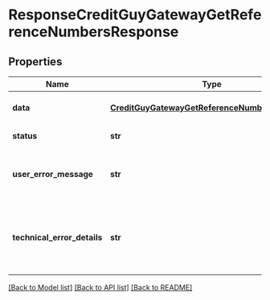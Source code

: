 # ResponseCreditGuyGatewayGetReferenceNumbersResponse

## Properties
Name | Type | Description | Notes
------------ | ------------- | ------------- | -------------
**data** | [**CreditGuyGatewayGetReferenceNumbersResponse**](CreditGuyGatewayGetReferenceNumbersResponse.md) | API specific response data | [optional] 
**status** | **str** | Response status | [optional] 
**user_error_message** | **str** | Error message, in a user readable format | [optional] 
**technical_error_details** | **str** | Technical error details, let us know if you received this. | [optional] 

[[Back to Model list]](../README.md#documentation-for-models) [[Back to API list]](../README.md#documentation-for-api-endpoints) [[Back to README]](../README.md)


